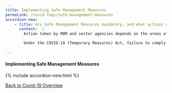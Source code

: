 ```yaml
---
title: Implementing Safe Management Measures
permalink: /covid-faqs/safe-management-measures
accordion-new:
    - title: Are Safe Management Measures mandatory, and what actions will Ministry of Manpower (MOM) take against businesses that do not implement them?
      content:  |        
        Action taken by MOM and sector agencies depends on the areas of non-compliance. For workplaces that severely lack Safe Management Measures, employers will be ordered to stop operations at the workplace. They will have to take steps to ensure that Safe Management Measures are in place before operations can resume.

        Under the COVID-19 (Temporary Measures) Act, failure to comply with Safe Management Measures is punishable with a fine of up to $10,000, imprisonment of up to 6 months, or both. Repeated offence is punishable with a fine of up to $20,000, imprisonment of up to 12 months, or both.
  
---
```


#### Implementing Safe Management Measures
{% include accordion-new.html %}

[Back to Covid-19 Overview](/covid/)
